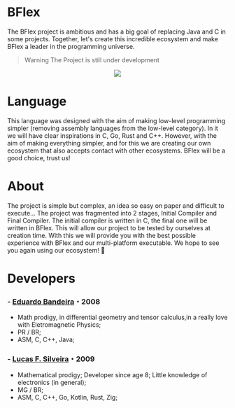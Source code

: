 # BFlex
The BFlex project is ambitious and has a big goal of replacing Java and C in some projects. Together, let's create this incredible ecosystem and make BFlex a leader in the programming universe.

> Warning
> The Project is still under development


<center>
<img src="https://imgur.com/xuOynXd.png">
</center>

# Language
This language was designed with the aim of making low-level programming simpler (removing assembly languages ​​from the low-level category). In it we will have clear inspirations in C, Go, Rust and C++. However, with the aim of making everything simpler, and for this we are creating our own ecosystem that also accepts contact with other ecosystems. BFlex will be a good choice, trust us!


# About 
The project is simple but complex, an idea so easy on paper and difficult to execute... The project was fragmented into 2 stages, Initial Compiler and Final Compiler. The initial compiler is written in C, the final one will be written in BFlex. This will allow our project to be tested by ourselves at creation time. With this we will provide you with the best possible experience with BFlex and our multi-platform executable. We hope to see you again using our ecosystem! 💜

<!-- # Documentation

<center>
<a href="https://BFlex.github.io/docs/">
<img src="https://BFlex.github.io/docs/pictures/docs.png">
</a>
</center>
<div align="center">
  <a href="https://github.com/Hector2523">Docs by: Hector2523</a>
</div>

<div align="center">
  
### [GOTO DOCS](https://BFlex.github.io/docs/) (prototype)

</div> -->

# Developers
### - [Eduardo Bandeira](https://github.com/EngBandeira)・2008
- Math prodigy, in differential geometry and tensor calculus,in a really love with Eletromagnetic Physics;
- PR / BR;
- ASM, C, C++, Java;
### - [Lucas F. Silveira](https://github.com/lucasFelixSilveira)・2009
- Mathematical prodigy; Developer since age 8; Little knowledge of electronics (in general);
- MG / BR;
- ASM, C, C++, Go, Kotlin, Rust, Zig;
